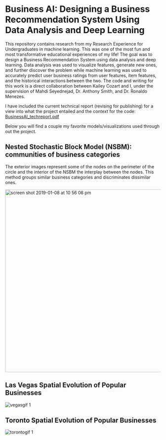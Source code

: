 # Business AI: Designing a Business Recommendation System Using Data Analysis and Deep Learning
This repository contains research from my Research Experience for Undergraduates in machine learning. This was one of the most fun and most transformative educational experiences of my life! The goal was to design a Business Recommendation System using data analysis and deep learning. Data analysis was used to visualize features, generate new ones, and further discover the problem while machine learning was used to accurately predict user business ratings from user features, item features, and the historical interactions between the two.
The code and writing for this work is a direct collaboration between Kailey Cozart and I, under the supervision of Mahdi Seyednejad, Dr. Anthony Smith, and Dr. Ronaldo Menezes.

I have included the current technical report (revising for publishing) for a view into what the project entailed and the context for the code:
[BusinessAI_techreport.pdf](https://github.com/JohnAnthonyBowllan/BusinessAI/files/2739236/BusinessAI_techreport.pdf)

Below you will find a couple my favorite models/visualizations used through out the project.

## Nested Stochastic Block Model (NSBM): communities of business categories
The exterior images represent some of the nodes on the perimeter of the circle and the interior of the NSBM the 
interplay between the nodes. This method groups similar business categories and discriminates dissimilar ones.

<img width="591" alt="screen shot 2019-01-08 at 10 56 06 pm" src="https://user-images.githubusercontent.com/22419878/50875962-ad012180-1398-11e9-8424-a5b59875729a.png">

## Las Vegas Spatial Evolution of Popular Businesses
![vegasgif 1](https://user-images.githubusercontent.com/22419878/50874401-e2eed780-1391-11e9-9a6b-4b696d4de588.gif)

## Toronto Spatial Evolution of Popular Businesses
![torontogif 1](https://user-images.githubusercontent.com/22419878/50874434-06198700-1392-11e9-930f-a73ab6251671.gif)


